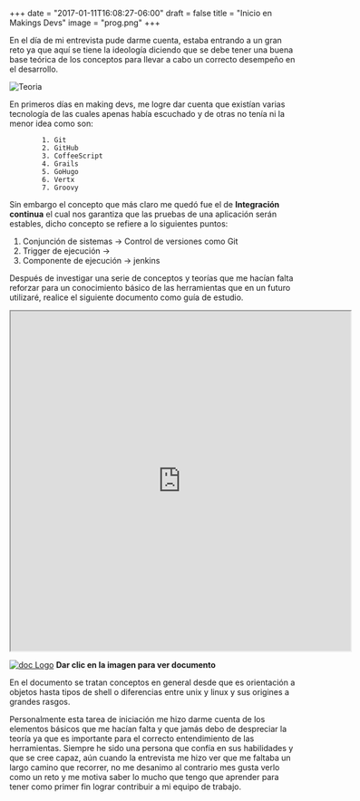 +++
date = "2017-01-11T16:08:27-06:00"
draft = false
title = "Inicio en Makings Devs"
image = "prog.png"
+++

En el día de mi entrevista pude darme cuenta, estaba entrando a un gran reto ya que aquí se tiene la ideología diciendo que se debe tener una buena base teórica de los conceptos  para llevar a cabo un correcto desempeño en el desarrollo.

![Teoria](/images/teoria.png)

En primeros días en making devs, me logre dar cuenta que existían varias tecnología de las cuales apenas había escuchado y de otras no tenía ni la menor idea como son:
    
            1. Git
            2. GitHub
            3. CoffeeScript
            4. Grails
            5. GoHugo
            6. Vertx
            7. Groovy

Sin embargo el concepto que más claro me quedó fue el de **Integración continua** el cual nos garantiza que las pruebas de una aplicación serán estables, dicho concepto se refiere a lo siguientes puntos:
    

 1. Conjunción de sistemas -> Control de versiones como Git
 2. Trigger de ejecución ->
 3. Componente de ejecución -> jenkins

Después de investigar una serie de conceptos y teorías que me hacían falta reforzar para un conocimiento básico de las herramientas que en un futuro utilizaré, realice el siguiente documento como guía de estudio.

<iframe width="600px" height="600px" src="https://drive.google.com/open?id=1cnFEzMq8ghtzGYwAAsyEa-O6OOZbdzgKQUw9TMZ7ps4">
  <p>Your browser does not support iframes.</p>
</iframe>


[![doc Logo](/images/doc.png)](https://drive.google.com/open?id=1cnFEzMq8ghtzGYwAAsyEa-O6OOZbdzgKQUw9TMZ7ps4) **Dar clic en la imagen para ver documento**

En el documento se tratan conceptos en general desde que es orientación a objetos hasta tipos de shell o diferencias entre unix y linux y sus origines a grandes rasgos.

Personalmente esta tarea de iniciación me hizo darme cuenta de los elementos básicos que me hacían falta y que jamás debo de despreciar la teoría ya que es importante para el correcto entendimiento de las herramientas.
Siempre he sido una persona que confía en sus habilidades y que se cree capaz, aún cuando la entrevista me hizo ver que me faltaba un largo camino que recorrer, no me desanimo al contrario mes gusta verlo como un reto y me motiva saber lo mucho que tengo que aprender para tener como primer fin lograr contribuir a mi equipo de trabajo.



